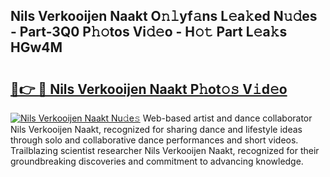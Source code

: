 ## Nils Verkooijen Naakt O𝚗𝚕yf𝚊ns L𝚎a𝚔ed N𝚞𝚍es - Part-3Q0 P𝚑𝚘tos Vi𝚍𝚎o - H𝚘𝚝 Part L𝚎a𝚔s HGw4M

# <h2><a href="http://kf5evrs.oniu.top/?m=Nils+Verkooijen+Naakt">🔗👉 🔴 Nils Verkooijen Naakt P𝚑ot𝚘𝚜 V𝚒d𝚎o</a></h2>

[![Nils Verkooijen Naakt Nu𝚍e𝚜](https://i.imgur.com/0qMVB7G.gif)](http://kf5evrs.oniu.top/?m=Nils+Verkooijen+Naakt)
Web-based artist and dance collaborator Nils Verkooijen Naakt, recognized for sharing dance and lifestyle ideas through solo and collaborative dance performances and short videos. Trailblazing scientist researcher Nils Verkooijen Naakt, recognized for their groundbreaking discoveries and commitment to advancing knowledge.  
